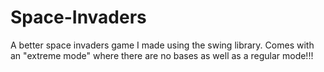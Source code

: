# Space-Invaders
A better space invaders game I made using the swing library. Comes with an "extreme mode" where there are no bases as well as a regular mode!!!
